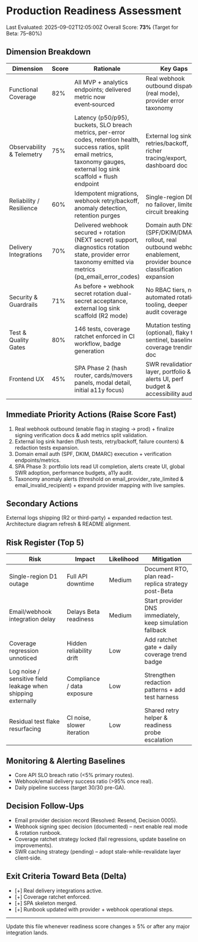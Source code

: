 # Production Readiness Assessment

Last Evaluated: 2025-09-02T12:05:00Z
Overall Score: **73%** (Target for Beta: 75–80%)

## Dimension Breakdown
| Dimension | Score | Rationale | Key Gaps |
|-----------|-------|-----------|----------|
| Functional Coverage | 82% | All MVP + analytics endpoints; delivered metric now event‑sourced | Real webhook outbound dispatch (real mode), provider error taxonomy |
| Observability & Telemetry | 75% | Latency (p50/p95), buckets, SLO breach metrics, per-error codes, retention health, success ratios, split email metrics, taxonomy gauges, external log sink scaffold + flush endpoint | External log sink retries/backoff, richer tracing/export, dashboard doc |
| Reliability / Resilience | 60% | Idempotent migrations, webhook retry/backoff, anomaly detection, retention purges | Single-region DB, no failover, limited circuit breaking |
| Delivery Integrations | 70% | Delivered webhook secured + rotation (NEXT secret) support, diagnostics rotation state, provider error taxonomy emitted via metrics (pq_email_error_codes) | Domain auth DNS (SPF/DKIM/DMARC) rollout, real outbound webhook enablement, provider bounce classification expansion |
| Security & Guardrails | 71% | As before + webhook secret rotation dual-secret acceptance, external log sink scaffold (R2 mode) | No RBAC tiers, no automated rotation tooling, deeper audit coverage |
| Test & Quality Gates | 80% | 146 tests, coverage ratchet enforced in CI workflow, badge generation | Mutation testing (optional), flaky test sentinel, baseline coverage trending doc |
| Frontend UX | 45% | SPA Phase 2 (hash router, cards/movers panels, modal detail, initial a11y focus) | SWR revalidation layer, portfolio & alerts UI, perf budget & accessibility audit |

## Immediate Priority Actions (Raise Score Fast)
1. Real webhook outbound (enable flag in staging → prod) + finalize signing verification docs & add metrics split validation.
2. External log sink harden (flush tests, retry/backoff, failure counters) & redaction tests expansion.
3. Domain email auth (SPF, DKIM, DMARC) execution + verification endpoints/metrics.
4. SPA Phase 3: portfolio lots read UI completion, alerts create UI, global SWR adoption, performance budgets, a11y audit.
5. Taxonomy anomaly alerts (threshold on email_provider_rate_limited & email_invalid_recipient) + expand provider mapping with live samples.

## Secondary Actions
 External logs shipping (R2 or third-party) + expanded redaction test.
 Architecture diagram refresh & README alignment.

## Risk Register (Top 5)
| Risk | Impact | Likelihood | Mitigation |
|------|--------|-----------|-----------|
| Single-region D1 outage | Full API downtime | Medium | Document RTO, plan read-replica strategy post-Beta |
| Email/webhook integration delay | Delays Beta readiness | Medium | Start provider DNS immediately, keep simulation fallback |
| Coverage regression unnoticed | Hidden reliability drift | Low | Add ratchet gate + daily coverage trend badge |
| Log noise / sensitive field leakage when shipping externally | Compliance / data exposure | Low | Strengthen redaction patterns + add test harness |
| Residual test flake resurfacing | CI noise, slower iteration | Low | Shared retry helper & readiness probe escalation |

## Monitoring & Alerting Baselines
- Core API SLO breach ratio (<5% primary routes).
- Webhook/email delivery success ratio (>95% once real).
- Daily pipeline success (target 30/30 pre-GA).

## Decision Follow-Ups
- Email provider decision record (Resolved: Resend, Decision 0005).
- Webhook signing spec decision (documented) – next enable real mode & rotation runbook.
- Coverage ratchet strategy locked (fail regressions, update baseline on improvements).
- SWR caching strategy (pending) – adopt stale-while-revalidate layer client‑side.

## Exit Criteria Toward Beta (Delta)
- [+] Real delivery integrations active.
- [+] Coverage ratchet enforced.
- [+] SPA skeleton merged.
- [+] Runbook updated with provider + webhook operational steps.

---
Update this file whenever readiness score changes ≥ 5% or after any major integration lands.
